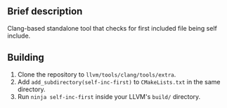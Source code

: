 Brief description
-----------------

Clang-based standalone tool that checks for first included file being self
include.

Building
--------

1. Clone the repository to `llvm/tools/clang/tools/extra`.
2. Add `add_subdirectory(self-inc-first)` to `CMakeLists.txt` in the same
   directory.
3. Run `ninja self-inc-first` inside your LLVM's `build/` directory.
